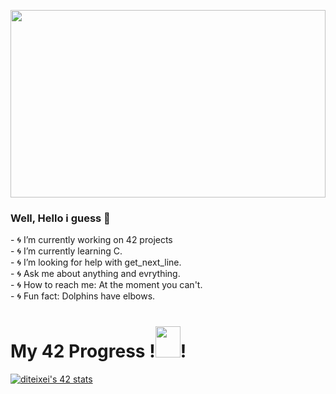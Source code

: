 <a> <img src="https://i.pinimg.com/originals/75/17/ec/7517ec4812af7eaa7b36b929dc045d95.gif" width="100%" height="300px"/> </a>
### Well, Hello i guess 👋
<p float="left">
   <a align="right"> 
- 🌀 I’m currently working on 42 projects<br>
- 🌀 I’m currently learning C.<br>
- 🌀 I’m looking for help with get_next_line.<br>
- 🌀 Ask me about anything and evrything.<br>
- 🌀 How to reach me: At the moment you can't.<br>
- 🌀 Fun fact: Dolphins have elbows.
   </a>
  &nbsp;
  <H1>My 42 Progress !<img width="40px" height="50px" src="https://i.giphy.com/media/ZnYDpTpDKrhf4RwQ7R/giphy.webp"/>!</H1>
  <a href="https://github.com/oakoudad/badge42"> 
    <img src="https://badge.mediaplus.ma/darkblue/diteixei?UM6P=off" alt="diteixei's 42 stats" /> 
   </a>
</p>

<!--
<table>
 <tr>
  <td align="center"> Hello There 👋 </td>
  <td align="center"> 42 Progress </td>
 </tr>
 <tr>
  <td>
    <p>🔭 I’m currently working on 42 Projects.<br></p>
    <p>🌱 I’m currently learning C.<br></p>
    <p>🤔 I’m looking for help with get_next_line.<br></p>
    <p>📫 How to reach me: You don't (at the moment!!!).<br></p>
    <H2>🥴</H2>
  </td>
  <td>
   <p align="right"> 
    <a href="https://github.com/oakoudad/badge42"> 
     <img src="https://badge.mediaplus.ma/darkblue/diteixei?UM6P=off" alt="diteixei's 42 stats" /> 
    </a> 
   </p>
  </td>
 </tr>
</table>
  
</body>
  
</html>
<!--
**Sma0sh/Sma0sh** is a ✨ _special_ ✨ repository because its `README.md` (this file) appears on your GitHub profile.

Here are some ideas to get you started:

- 🔭 I’m currently working on ...
- 🌱 I’m currently learning ...
- 👯 I’m looking to collaborate on ...
- 🤔 I’m looking for help with ...
- 💬 Ask me about ...
- 📫 How to reach me: ...
- 😄 Pronouns: ...
- ⚡ Fun fact: ...
-->
